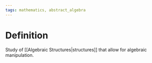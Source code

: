 ```yaml
---
tags: mathematics, abstract_algebra
---
```


# Definition

Study of [[Algebraic Structures|structures]] that allow for algebraic manipulation.